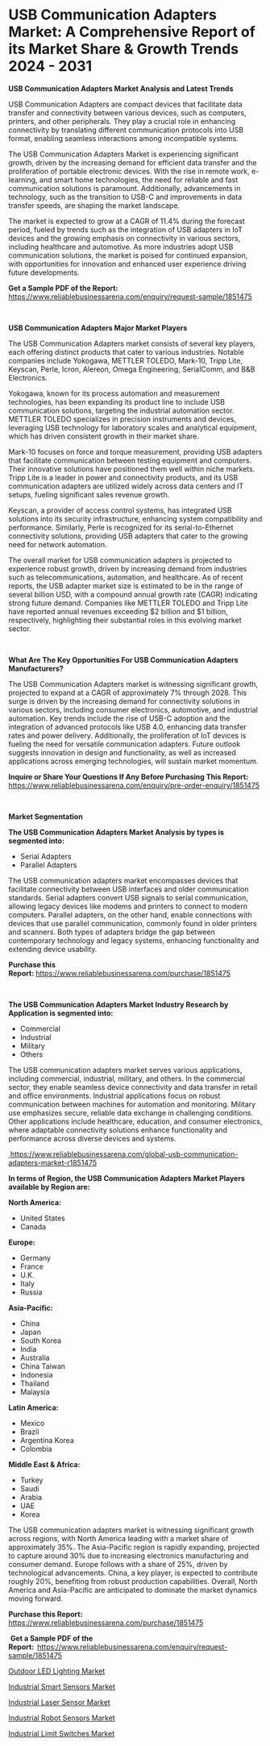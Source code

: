 <p><h1>USB Communication Adapters Market: A Comprehensive Report of its Market Share & Growth Trends 2024 - 2031</h1></p><p><strong>USB Communication Adapters Market Analysis and Latest Trends</strong></p>
<p><p>USB Communication Adapters are compact devices that facilitate data transfer and connectivity between various devices, such as computers, printers, and other peripherals. They play a crucial role in enhancing connectivity by translating different communication protocols into USB format, enabling seamless interactions among incompatible systems.</p><p>The USB Communication Adapters Market is experiencing significant growth, driven by the increasing demand for efficient data transfer and the proliferation of portable electronic devices. With the rise in remote work, e-learning, and smart home technologies, the need for reliable and fast communication solutions is paramount. Additionally, advancements in technology, such as the transition to USB-C and improvements in data transfer speeds, are shaping the market landscape.</p><p>The market is expected to grow at a CAGR of 11.4% during the forecast period, fueled by trends such as the integration of USB adapters in IoT devices and the growing emphasis on connectivity in various sectors, including healthcare and automotive. As more industries adopt USB communication solutions, the market is poised for continued expansion, with opportunities for innovation and enhanced user experience driving future developments.</p></p>
<p><strong>Get a Sample PDF of the Report:&nbsp;</strong> <a href="https://www.reliablebusinessarena.com/enquiry/request-sample/1851475?utm_campaign=1610&utm_medium=2&utm_source=Github&utm_content=ia&utm_term=18102024&utm_id=usb-communication-adapters">https://www.reliablebusinessarena.com/enquiry/request-sample/1851475</a></p>
<p>&nbsp;</p>
<p><strong>USB Communication Adapters Major Market Players</strong></p>
<p><p>The USB Communication Adapters market consists of several key players, each offering distinct products that cater to various industries. Notable companies include Yokogawa, METTLER TOLEDO, Mark-10, Tripp Lite, Keyscan, Perle, Icron, Alereon, Omega Engineering, SerialComm, and B&B Electronics.</p><p>Yokogawa, known for its process automation and measurement technologies, has been expanding its product line to include USB communication solutions, targeting the industrial automation sector. METTLER TOLEDO specializes in precision instruments and devices, leveraging USB technology for laboratory scales and analytical equipment, which has driven consistent growth in their market share.</p><p>Mark-10 focuses on force and torque measurement, providing USB adapters that facilitate communication between testing equipment and computers. Their innovative solutions have positioned them well within niche markets. Tripp Lite is a leader in power and connectivity products, and its USB communication adapters are utilized widely across data centers and IT setups, fueling significant sales revenue growth.</p><p>Keyscan, a provider of access control systems, has integrated USB solutions into its security infrastructure, enhancing system compatibility and performance. Similarly, Perle is recognized for its serial-to-Ethernet connectivity solutions, providing USB adapters that cater to the growing need for network automation.</p><p>The overall market for USB communication adapters is projected to experience robust growth, driven by increasing demand from industries such as telecommunications, automation, and healthcare. As of recent reports, the USB adapter market size is estimated to be in the range of several billion USD, with a compound annual growth rate (CAGR) indicating strong future demand. Companies like METTLER TOLEDO and Tripp Lite have reported annual revenues exceeding $2 billion and $1 billion, respectively, highlighting their substantial roles in this evolving market sector.</p></p>
<p>&nbsp;</p>
<p><strong>What Are The Key Opportunities For USB Communication Adapters Manufacturers?</strong></p>
<p><p>The USB Communication Adapters market is witnessing significant growth, projected to expand at a CAGR of approximately 7% through 2028. This surge is driven by the increasing demand for connectivity solutions in various sectors, including consumer electronics, automotive, and industrial automation. Key trends include the rise of USB-C adoption and the integration of advanced protocols like USB 4.0, enhancing data transfer rates and power delivery. Additionally, the proliferation of IoT devices is fueling the need for versatile communication adapters. Future outlook suggests innovation in design and functionality, as well as increased applications across emerging technologies, will sustain market momentum.</p></p>
<p><strong>Inquire or Share Your Questions If Any Before Purchasing This Report:</strong> <a href="https://www.reliablebusinessarena.com/enquiry/pre-order-enquiry/1851475?utm_campaign=1610&utm_medium=2&utm_source=Github&utm_content=ia&utm_term=18102024&utm_id=usb-communication-adapters">https://www.reliablebusinessarena.com/enquiry/pre-order-enquiry/1851475</a></p>
<p>&nbsp;</p>
<p><strong>Market Segmentation</strong></p>
<p><strong>The USB Communication Adapters Market Analysis by types is segmented into:</strong></p>
<p><ul><li>Serial Adapters</li><li>Parallel Adapters</li></ul></p>
<p><p>The USB communication adapters market encompasses devices that facilitate connectivity between USB interfaces and older communication standards. Serial adapters convert USB signals to serial communication, allowing legacy devices like modems and printers to connect to modern computers. Parallel adapters, on the other hand, enable connections with devices that use parallel communication, commonly found in older printers and scanners. Both types of adapters bridge the gap between contemporary technology and legacy systems, enhancing functionality and extending device usability.</p></p>
<p><strong>Purchase this Report:&nbsp;</strong><a href="https://www.reliablebusinessarena.com/purchase/1851475?utm_campaign=1610&utm_medium=2&utm_source=Github&utm_content=ia&utm_term=18102024&utm_id=usb-communication-adapters">https://www.reliablebusinessarena.com/purchase/1851475</a></p>
<p>&nbsp;</p>
<p><strong>The USB Communication Adapters Market Industry Research by Application is segmented into:</strong></p>
<p><ul><li>Commercial</li><li>Industrial</li><li>Military</li><li>Others</li></ul></p>
<p><p>The USB communication adapters market serves various applications, including commercial, industrial, military, and others. In the commercial sector, they enable seamless device connectivity and data transfer in retail and office environments. Industrial applications focus on robust communication between machines for automation and monitoring. Military use emphasizes secure, reliable data exchange in challenging conditions. Other applications include healthcare, education, and consumer electronics, where adaptable connectivity solutions enhance functionality and performance across diverse devices and systems.</p></p>
<p><a href="https://www.reliablebusinessarena.com/global-usb-communication-adapters-market-r1851475?utm_campaign=1610&utm_medium=2&utm_source=Github&utm_content=ia&utm_term=18102024&utm_id=usb-communication-adapters">&nbsp;https://www.reliablebusinessarena.com/global-usb-communication-adapters-market-r1851475</a></p>
<p><strong>In terms of Region, the USB Communication Adapters Market Players available by Region are:</strong></p>
<p>
    <p> <strong> North America: </strong>
        <ul>
            <li>United States</li>
            <li>Canada</li>
        </ul>
        </p> 
    <p> <strong> Europe: </strong>
        <ul>
            <li>Germany</li>
            <li>France</li>
            <li>U.K.</li>
            <li>Italy</li>
            <li>Russia</li>
        </ul>
        </p> 
    <p> <strong> Asia-Pacific: </strong>
        <ul>
            <li>China</li>
            <li>Japan</li>
            <li>South Korea</li>
            <li>India</li>
            <li>Australia</li>
            <li>China Taiwan</li>
            <li>Indonesia</li>
            <li>Thailand</li>
            <li>Malaysia</li>
        </ul>
        </p> 
    <p> <strong> Latin America: </strong>
        <ul>
            <li>Mexico</li>
            <li>Brazil</li>
            <li>Argentina Korea</li>
            <li>Colombia</li>
        </ul>
        </p> 
    <p> <strong> Middle East & Africa: </strong>
        <ul>
            <li>Turkey</li>
            <li>Saudi</li>
            <li>Arabia</li>
            <li>UAE</li>
            <li>Korea</li>
        </ul>
    </p>
    </p>
<p><p>The USB communication adapters market is witnessing significant growth across regions, with North America leading with a market share of approximately 35%. The Asia-Pacific region is rapidly expanding, projected to capture around 30% due to increasing electronics manufacturing and consumer demand. Europe follows with a share of 25%, driven by technological advancements. China, a key player, is expected to contribute roughly 20%, benefiting from robust production capabilities. Overall, North America and Asia-Pacific are anticipated to dominate the market dynamics moving forward.</p></p>
<p><strong>Purchase this Report: </strong><a href="https://www.reliablebusinessarena.com/purchase/1851475?utm_campaign=1610&utm_medium=2&utm_source=Github&utm_content=ia&utm_term=18102024&utm_id=usb-communication-adapters">https://www.reliablebusinessarena.com/purchase/1851475</a></p>
<p>&nbsp;<strong>Get a Sample PDF of the Report:&nbsp;&nbsp;</strong><a href="https://www.reliablebusinessarena.com/enquiry/request-sample/1851475?utm_campaign=1610&utm_medium=2&utm_source=Github&utm_content=ia&utm_term=18102024&utm_id=usb-communication-adapters">https://www.reliablebusinessarena.com/enquiry/request-sample/1851475</a></p>
<p><strong></strong></p>
<p><p><a href="https://www.linkedin.com/pulse/outdoor-led-lighting-market-evolution-global-trends-regional-esjmc?utm_campaign=1610&utm_medium=2&utm_source=Github&utm_content=ia&utm_term=18102024&utm_id=usb-communication-adapters">Outdoor LED Lighting Market</a></p><p><a href="https://www.linkedin.com/pulse/global-industrial-smart-sensors-market-focus-application-jgpwc?utm_campaign=1610&utm_medium=2&utm_source=Github&utm_content=ia&utm_term=18102024&utm_id=usb-communication-adapters">Industrial Smart Sensors Market</a></p><p><a href="https://www.linkedin.com/pulse/global-industrial-laser-sensor-market-share-growth-opportunities-itjkc?utm_campaign=1610&utm_medium=2&utm_source=Github&utm_content=ia&utm_term=18102024&utm_id=usb-communication-adapters">Industrial Laser Sensor Market</a></p><p><a href="https://www.linkedin.com/pulse/regulatory-landscape-its-influence-global-industrial-robot-ls4dc?utm_campaign=1610&utm_medium=2&utm_source=Github&utm_content=ia&utm_term=18102024&utm_id=usb-communication-adapters">Industrial Robot Sensors Market</a></p><p><a href="https://www.linkedin.com/pulse/industrial-limit-switches-market-outlook-current-assessment-iwkxc?utm_campaign=1610&utm_medium=2&utm_source=Github&utm_content=ia&utm_term=18102024&utm_id=usb-communication-adapters">Industrial Limit Switches Market</a></p></p>